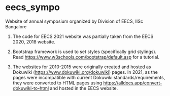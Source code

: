 # eecs_sympo
Website of annual symposium organized by Division of EECS, IISc Bangalore

1. The code for EECS 2021 website was partially taken from the EECS 2020, 2018 website.

2. Bootstrap framework is used to set styles (specifically grid stylings). 
Read https://www.w3schools.com/bootstrap/default.asp for a tutorial.

3. The websites for 2010-2015 were originally created and hosted as Dokuwiki (https://www.dokuwiki.org/dokuwiki) pages. In 2021, as the pages were incompatible with current Dokuwiki standards/requirements, they were converted to HTML pages using https://alldocs.app/convert-dokuwiki-to-html and hosted in the EECS website.
